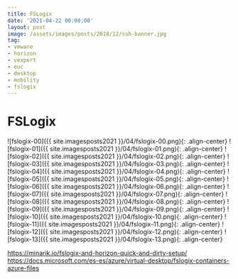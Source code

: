 ```yaml
---
title: FSLogix
date: '2021-04-22 00:00:00'
layout: post
image: /assets/images/posts/2018/12/ssh-banner.jpg
tag:
- vmware
- horizon
- vexpert
- euc
- desktop
- mobility
- fslogix
---
```




# FSLogix


![fslogix-00]({{ site.imagesposts2021 }}/04/fslogix-00.png){: .align-center}
![fslogix-01]({{ site.imagesposts2021 }}/04/fslogix-01.png){: .align-center}
![fslogix-02]({{ site.imagesposts2021 }}/04/fslogix-02.png){: .align-center}
![fslogix-03]({{ site.imagesposts2021 }}/04/fslogix-03.png){: .align-center}
![fslogix-04]({{ site.imagesposts2021 }}/04/fslogix-04.png){: .align-center}
![fslogix-05]({{ site.imagesposts2021 }}/04/fslogix-05.png){: .align-center}
![fslogix-06]({{ site.imagesposts2021 }}/04/fslogix-06.png){: .align-center}
![fslogix-07]({{ site.imagesposts2021 }}/04/fslogix-07.png){: .align-center}
![fslogix-08]({{ site.imagesposts2021 }}/04/fslogix-08.png){: .align-center}
![fslogix-09]({{ site.imagesposts2021 }}/04/fslogix-09.png){: .align-center}
![fslogix-10]({{ site.imagesposts2021 }}/04/fslogix-10.png){: .align-center}
![fslogix-11]({{ site.imagesposts2021 }}/04/fslogix-11.png){: .align-center}
![fslogix-12]({{ site.imagesposts2021 }}/04/fslogix-12.png){: .align-center}
![fslogix-13]({{ site.imagesposts2021 }}/04/fslogix-13.png){: .align-center}

https://minarik.io/fslogix-and-horizon-quick-and-dirty-setup/
https://docs.microsoft.com/es-es/azure/virtual-desktop/fslogix-containers-azure-files